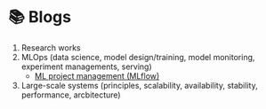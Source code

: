 # 📚 Blogs
1. Research works
2. MLOps (data science, model design/training, model monitoring, experiment managements, serving)
   - [ML project management (MLflow)](https://everlasting-message-968.notion.site/ML-project-management-fc7990c882424689b316064456b0158d?pvs=4) 
3. Large-scale systems (principles, scalability, availability, stability, performance, arcbitecture)
